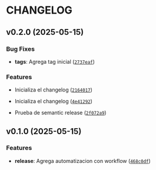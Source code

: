 # CHANGELOG


## v0.2.0 (2025-05-15)

### Bug Fixes

- **tags**: Agrega tag inicial
  ([`2737eaf`](https://github.com/alexsilvauam/TEST_PY_SEMANTIC_RELEASE/commit/2737eaf3272d8241b499e302bff370099e2ba90d))

### Features

- Inicializa el changelog
  ([`2164017`](https://github.com/alexsilvauam/TEST_PY_SEMANTIC_RELEASE/commit/2164017f6743a2c3ad84dc8b702edfd6073f8d1d))

- Inicializa el changelog
  ([`4e41292`](https://github.com/alexsilvauam/TEST_PY_SEMANTIC_RELEASE/commit/4e412920afad7c9901ef5f67f2c554f66cdeb71f))

- Prueba de semantic release
  ([`2f072a9`](https://github.com/alexsilvauam/TEST_PY_SEMANTIC_RELEASE/commit/2f072a9789b598d7261e1251e2fc7c5088cff357))


## v0.1.0 (2025-05-15)

### Features

- **release**: Agrega automatizacion con workflow
  ([`468c0df`](https://github.com/alexsilvauam/TEST_PY_SEMANTIC_RELEASE/commit/468c0df11c3bf347192d384f4704a01c84187f72))
